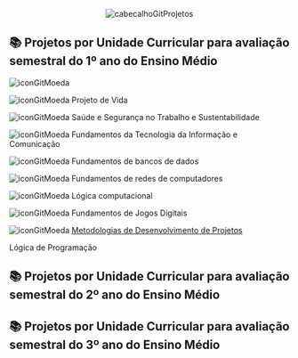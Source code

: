 <div align="center">

![cabecalhoGitProjetos](https://github.com/user-attachments/assets/a5fe5bd8-1eda-4e9f-9f52-8ffbfe84d6cf)

</div>

## 📚 Projetos por Unidade Curricular para avaliação semestral do 1º ano do Ensino Médio

![iconGitMoeda](https://github.com/user-attachments/assets/37471e61-7777-46b6-bb2c-d4579dc6f9d9)

![iconGitMoeda](https://github.com/user-attachments/assets/37471e61-7777-46b6-bb2c-d4579dc6f9d9) Projeto de Vida

![iconGitMoeda](https://github.com/user-attachments/assets/37471e61-7777-46b6-bb2c-d4579dc6f9d9) Saúde e Segurança no Trabalho e Sustentabilidade

![iconGitMoeda](https://github.com/user-attachments/assets/37471e61-7777-46b6-bb2c-d4579dc6f9d9) Fundamentos da Tecnologia da Informação e Comunicação

![iconGitMoeda](https://github.com/user-attachments/assets/37471e61-7777-46b6-bb2c-d4579dc6f9d9) Fundamentos de bancos de dados

![iconGitMoeda](https://github.com/user-attachments/assets/37471e61-7777-46b6-bb2c-d4579dc6f9d9) Fundamentos de redes de computadores

![iconGitMoeda](https://github.com/user-attachments/assets/37471e61-7777-46b6-bb2c-d4579dc6f9d9) Lógica computacional

![iconGitMoeda](https://github.com/user-attachments/assets/37471e61-7777-46b6-bb2c-d4579dc6f9d9) Fundamentos de Jogos Digitais

![iconGitMoeda](https://github.com/user-attachments/assets/37471e61-7777-46b6-bb2c-d4579dc6f9d9) [Metodologias de Desenvolvimento de Projetos](https://github.com/brunamota/ProgramacaoDeJogosDigitais/blob/main/Arquivos/Sprint%20anual%201%C2%BA%20ano%20-%20Metodologias%20de%20Desenvolvimento%20de%20Projetos.pdf)

Lógica de Programação

## 📚 Projetos por Unidade Curricular para avaliação semestral do 2º ano do Ensino Médio

## 📚 Projetos por Unidade Curricular para avaliação semestral do 3º ano do Ensino Médio

